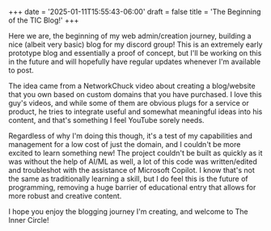 +++
date = '2025-01-11T15:55:43-06:00'
draft = false
title = 'The Beginning of the TIC Blog!'
+++

Here we are, the beginning of my web admin/creation journey, building a nice (albeit very basic) blog for my discord group! This is an extremely early prototype blog and essentially a proof of concept, but I'll be working on this in the future and will hopefully have regular updates whenever I'm available to post.

The idea came from a NetworkChuck video about creating a blog/website that you own based on custom domains that you have purchased. I love this guy's videos, and while some of them are obvious plugs for a service or product, he tries to integrate useful and somewhat meaningful ideas into his content, and that's something I feel YouTube sorely needs.

Regardless of why I'm doing this though, it's a test of my capabilities and management for a low cost of just the domain, and I couldn't be more excited to learn something new! The project couldn't be built as quickly as it was without the help of AI/ML as well, a lot of this code was written/edited and troubleshot with the assistance of Microsoft Copilot. I know that's not the same as traditionally learning a skill, but I do feel this is the future of programming, removing a huge barrier of educational entry that allows for more robust and creative content.

I hope you enjoy the blogging journey I'm creating, and welcome to The Inner Circle!